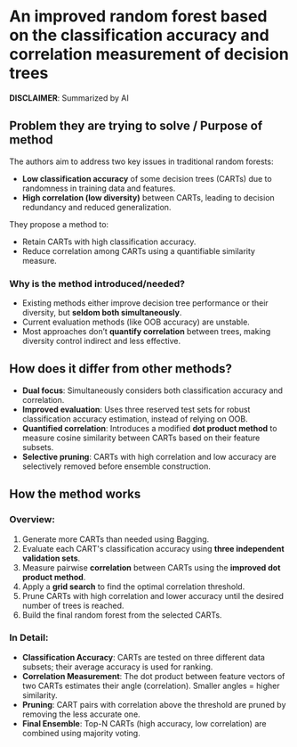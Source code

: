 # An improved random forest based on the classification accuracy and correlation measurement of decision trees

**DISCLAIMER**: Summarized by AI

## Problem they are trying to solve / Purpose of method  

The authors aim to address two key issues in traditional random forests:

- **Low classification accuracy** of some decision trees (CARTs) due to randomness in training data and features.
- **High correlation (low diversity)** between CARTs, leading to decision redundancy and reduced generalization.

They propose a method to:

- Retain CARTs with high classification accuracy.
- Reduce correlation among CARTs using a quantifiable similarity measure.

### Why is the method introduced/needed?

- Existing methods either improve decision tree performance or their diversity, but **seldom both simultaneously**.
- Current evaluation methods (like OOB accuracy) are unstable.
- Most approaches don’t **quantify correlation** between trees, making diversity control indirect and less effective.

## How does it differ from other methods?  

- **Dual focus**: Simultaneously considers both classification accuracy and correlation.
- **Improved evaluation**: Uses three reserved test sets for robust classification accuracy estimation, instead of relying on OOB.
- **Quantified correlation**: Introduces a modified **dot product method** to measure cosine similarity between CARTs based on their feature subsets.
- **Selective pruning**: CARTs with high correlation and low accuracy are selectively removed before ensemble construction.

## How the method works  

### Overview:

1. Generate more CARTs than needed using Bagging.
2. Evaluate each CART's classification accuracy using **three independent validation sets**.
3. Measure pairwise **correlation** between CARTs using the **improved dot product method**.
4. Apply a **grid search** to find the optimal correlation threshold.
5. Prune CARTs with high correlation and lower accuracy until the desired number of trees is reached.
6. Build the final random forest from the selected CARTs.

### In Detail:

- **Classification Accuracy**: CARTs are tested on three different data subsets; their average accuracy is used for ranking.
- **Correlation Measurement**: The dot product between feature vectors of two CARTs estimates their angle (correlation). Smaller angles = higher similarity.
- **Pruning**: CART pairs with correlation above the threshold are pruned by removing the less accurate one.
- **Final Ensemble**: Top-N CARTs (high accuracy, low correlation) are combined using majority voting.
